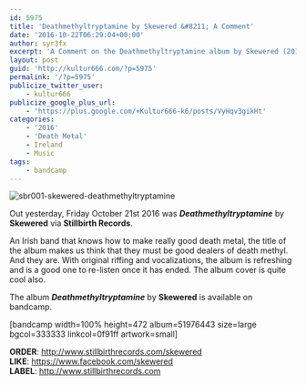 ```yaml
---
id: 5975
title: 'Deathmethyltryptamine by Skewered &#8211; A Comment'
date: '2016-10-22T06:29:04+00:00'
author: syr3fx
excerpt: 'A Comment on the Deathmethyltryptamine album by Skewered (2016).'
layout: post
guid: 'http://kultur666.com/?p=5975'
permalink: '/?p=5975'
publicize_twitter_user:
    - kultur666
publicize_google_plus_url:
    - 'https://plus.google.com/+Kultur666-k6/posts/VyHqv3gikHt'
categories:
    - '2016'
    - 'Death Metal'
    - Ireland
    - Music
tags:
    - bandcamp
---
```


![sbr001-skewered-deathmethyltryptamine](http://localhost:8080/wp-content/uploads/2016/10/sbr001-skewered-deathmethyltryptamine.jpg?w=680)

Out yesterday, Friday October 21st 2016 was ***Deathmethyltryptamine*** by **Skewered** via **Stillbirth Records**.

An Irish band that knows how to make really good death metal, the title of the album makes us think that they must be good dealers of death methyl. And they are. With original riffing and vocalizations, the album is refreshing and is a good one to re-listen once it has ended. The album cover is quite cool also.

The album ***Deathmethyltryptamine*** by **Skewered** is available on bandcamp.

\[bandcamp width=100% height=472 album=51976443 size=large bgcol=333333 linkcol=0f91ff artwork=small\]

**ORDER**: <http://www.stillbirthrecords.com/skewered>  
**LIKE**: <https://www.facebook.com/skewered>  
**LABEL**: <http://www.stillbirthrecords.com>